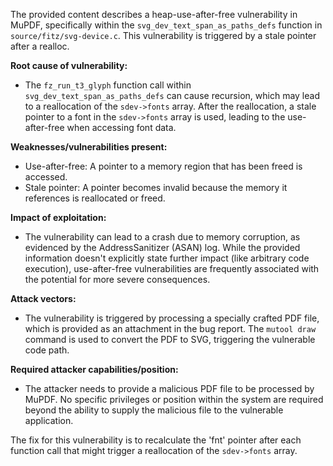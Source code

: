 The provided content describes a heap-use-after-free vulnerability in MuPDF, specifically within the `svg_dev_text_span_as_paths_defs` function in `source/fitz/svg-device.c`. This vulnerability is triggered by a stale pointer after a realloc.

**Root cause of vulnerability:**
- The `fz_run_t3_glyph` function call within `svg_dev_text_span_as_paths_defs` can cause recursion, which may lead to a reallocation of the `sdev->fonts` array. After the reallocation, a stale pointer to a font in the `sdev->fonts` array is used, leading to the use-after-free when accessing font data.

**Weaknesses/vulnerabilities present:**
- Use-after-free: A pointer to a memory region that has been freed is accessed.
- Stale pointer: A pointer becomes invalid because the memory it references is reallocated or freed.

**Impact of exploitation:**
- The vulnerability can lead to a crash due to memory corruption, as evidenced by the AddressSanitizer (ASAN) log. While the provided information doesn't explicitly state further impact (like arbitrary code execution), use-after-free vulnerabilities are frequently associated with the potential for more severe consequences.

**Attack vectors:**
- The vulnerability is triggered by processing a specially crafted PDF file, which is provided as an attachment in the bug report. The `mutool draw` command is used to convert the PDF to SVG, triggering the vulnerable code path.

**Required attacker capabilities/position:**
- The attacker needs to provide a malicious PDF file to be processed by MuPDF. No specific privileges or position within the system are required beyond the ability to supply the malicious file to the vulnerable application.

The fix for this vulnerability is to recalculate the 'fnt' pointer after each function call that might trigger a reallocation of the `sdev->fonts` array.